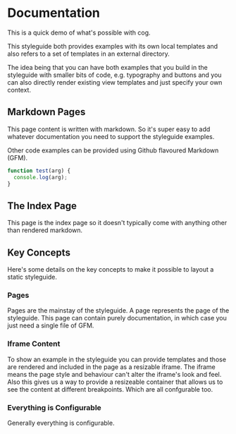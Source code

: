 # Documentation

This is a quick demo of what's possible with cog.

This styleguide both provides examples with its own local templates and also
refers to a set of templates in an external directory.

The idea being that you can have both examples that you build in the styleguide
with smaller bits of code, e.g. typography and buttons and you can also
directly render existing view templates and just specify your own context.

## Markdown Pages

This page content is written with markdown. So it's super easy to add whatever
documentation you need to support the styleguide examples.

Other code examples can be provided using Github flavoured Markdown (GFM).

```javascript
function test(arg) {
  console.log(arg);
}
```

## The Index Page

This page is the index page so it doesn't typically come with anything other than
rendered markdown.

## Key Concepts

Here's some details on the key concepts to make it possible to layout a static styleguide.

### Pages

Pages are the mainstay of the styleguide. A page represents the page of the styleguide.
This page can contain purely documentation, in which case you just need a single file of
GFM.

### Iframe Content

To show an example in the styleguide you can provide templates and those are rendered
and included in the page as a resizable iframe. The iframe means the page style and behaviour
can't alter the iframe's look and feel. Also this gives us a way to provide a resizeable
container that allows us to see the content at different breakpoints. Which are all
confgurable too.


### Everything is Configurable

Generally everything is configurable.
